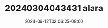 --- 
title: "20240304043431 alara"
description: "streaming   20240304043431 alara gratis   new"
date: 2024-06-12T02:06:25-08:00
file_code: "v6yk37gebcyg"
draft: false
cover: "7kfml4a5amgq1tvs.jpg"
tags: ["alara", "bokep-indo", "bokep-viral", "bokep-ig"]
length: 190
fld_id: "1483013"
foldername: "Alara update"
categories: ["Alara update"]
views: 0
---